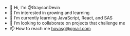 - 👋 Hi, I’m @GraysonDevin
- 👀 I’m interested in growing and learning
- 🌱 I’m currently learning JavaScript, React, and SAS
- 💞️ I’m looking to collaborate on projects that challenge me
- 📫 How to reach me hovasg@gmail.com

<!---
GraysonDevin/GraysonDevin is a ✨ special ✨ repository because its `README.md` (this file) appears on your GitHub profile.
You can click the Preview link to take a look at your changes.
--->
